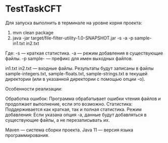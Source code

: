 # TestTaskCFT
Для запуска выполнить в терминале на уровне корня проекта:
1. mvn clean package
2. java -jar target/file-filter-utility-1.0-SNAPSHOT.jar -s -a -p sample- in1.txt in2.txt
   
Где:
-s — краткая статистика.
-a — режим добавления в существующие файлы.
-p sample- — префикс для имен выходных файлов.

in1.txt in2.txt — входные файлы.
Результаты будут записаны в файлы sample-integers.txt, sample-floats.txt, sample-strings.txt в текущей директории (или в указанной директории с помощью опции -o).

Особенности реализации:

Обработка ошибок: Программа обрабатывает ошибки чтения файлов и продолжает выполнение, если это возможно.
Статистика: Поддерживается как краткая, так и полная статистика.
Режим добавления: Если указана опция -a, данные будут добавляться в существующие файлы, а не перезаписывать их.

Maven — система сборки проекта.
Java 11 — версия языка программирования.
